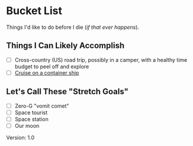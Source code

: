 
# Bucket List

Things I'd like to do before I die (*if that ever happens*). 

## Things I Can Likely Accomplish

- [ ] Cross-country (US) road trip, possibly in a camper, with a healthy time budget to peel off and explore
- [ ] [Cruise on a container ship](https://www.freighterexpeditions.com.au/cruising-on-a-container-ship)

## Let's Call These "Stretch Goals"

- [ ] Zero-G "vomit comet"
- [ ] Space tourist
- [ ] Space station
- [ ] Our moon

Version: 1.0
